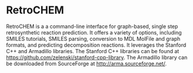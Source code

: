 # RetroCHEM
RetroCHEM is a a command-line interface for graph-based, single step retrosynthetic reaction prediction. It offers a variety of options, including SMILES tutorials, SMILES parsing, conversion to MDL MolFile and graph formats, and predicting decomposition reactions. It  leverages the Stanford C++  and Armadillo libraries. The Stanford C++ libraries can be found at https://github.com/zelenski/stanford-cpp-library. The Armadillo library can be downloaded from SourceForge at http://arma.sourceforge.net/.
